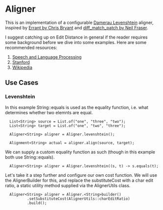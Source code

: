 # Aligner

This is an implementation of a configurable [Damerau Levenshtein](https://en.wikipedia.org/wiki/Damerau%E2%80%93Levenshtein_distance) aligner, inspired by [Errant by Chris Bryant](https://github.com/chrisjbryant/errant/blob/master/errant/alignment.py) and [diff_match_patch by Neil Fraser](https://github.com/google/diff-match-patch).

I suggest catching up on Edit Distance in general if the reader requires some background before we dive into some examples.
Here are some recommended resources:
1. [Speech and Language Processing](https://web.stanford.edu/~jurafsky/slp3/2.pdf)
2. [Stanford](https://web.stanford.edu/class/cs124/lec/med.pdf)
3. [Wikipedia](https://en.wikipedia.org/wiki/Edit_distance)

## Use Cases

### Levenshtein

In this example String::equals is used as the equality function, i.e. what determines whether two elemnts are equal.

```
  List<String> source = List.of("one", "three", "two");
  List<String> target = List.of("one", "two", "three");
        
  Aligner<String> aligner = Aligner.levenshtein();
  
  Alignment<String> actual = aligner.align(source, target);
```

We can supply a custom equality function as such (though in this example both use String::equals).

```
  Aligner<String> aligner = Aligner.levenshtein((s, t) -> s.equals(t);
```

Let's take it a step further and configure our own cost function. We will use the AlignerBuilder for this, and replace the substituteCost with a char edit ratio, a static utility method supplied via the AlignerUtils class.

```
  Aligner<String> aligner = Aligner.<String>builder()
          .setSubstituteCost(AlignerUtils::charEditRatio)
          .build();
```
